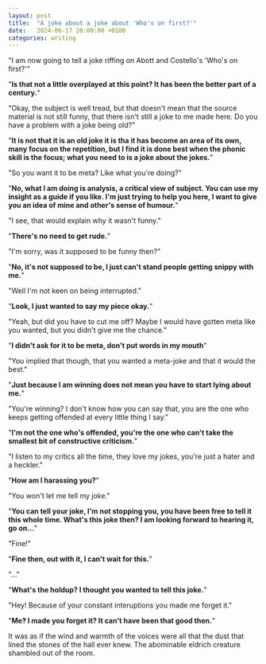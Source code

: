 ```yaml
---
layout: post
title:  "A joke about a joke about 'Who's on first?'"
date:   2024-06-17 20:00:00 +0100
categories: writing
---
```

"I am now going to tell a joke riffing on Abott and Costello's 'Who's on first?'"

"**Is that not a little overplayed at this point? It has been the better part of a century.**"

"Okay, the subject is well tread, but that doesn't mean that the source material is not still funny, that there isn't still a joke to me made here. Do you have a problem with a joke being old?"

"**It is not that it is an old joke it is tha it has become an area of its own, many focus on the repetition, but I find it is done best when the phonic skill is the focus; what you need to is a joke about the jokes.**"

"So you want it to be meta? Like what you're doing?"

"**No, what I am doing is analysis, a critical view of subject. You can use my insight as a guide if you like. I'm just trying to help you here, I want to give you an idea of mine and other's sense of humour.**"

"I see, that would explain why it wasn't funny."

"**There's no need to get rude.**"

"I'm sorry, was it supposed to be funny then?"

"**No, it's not supposed to be, I just can't stand people getting snippy with me.**"

"Well I'm not keen on being interrupted."

"**Look, I just wanted to say my piece okay.**"

"Yeah, but did you have to cut me off? Maybe I would have gotten meta like you wanted, but you didn't give me the chance."

"**I didn't ask for it to be meta, don't put words in my mouth**"

"You implied that though, that you wanted a meta-joke and that it would the best."

"**Just because I am winning does not mean you have to start lying about me.**"

"You're winning? I don't know how you can say that, you are the one who keeps getting offended at every little thing I say."

"**I'm not the one who's offended, you're the one who can't take the smallest bit of constructive criticism.**"

"I listen to my critics all the time, they love my jokes, you're just a hater and a heckler."

"**How am I harassing you?**"

"You won't let me tell my joke."

"**You can tell your joke, I'm not stopping you, you have been free to tell it this whole time. What's this joke then? I am looking forward to hearing it, go on...**"

"Fine!"

"**Fine then, out with it, I can't wait for this.**"

"..."

"**What's the holdup? I thought you wanted to tell this joke.**"

"Hey! Because of your constant interuptions you made me forget it."

"**Me‽ I made you forget it? It can't have been that good then.**"

It was as if the wind and warmth of the voices were all that the dust that lined the stones of the hall ever knew. The abominable eldrich creature shambled out of the room.
